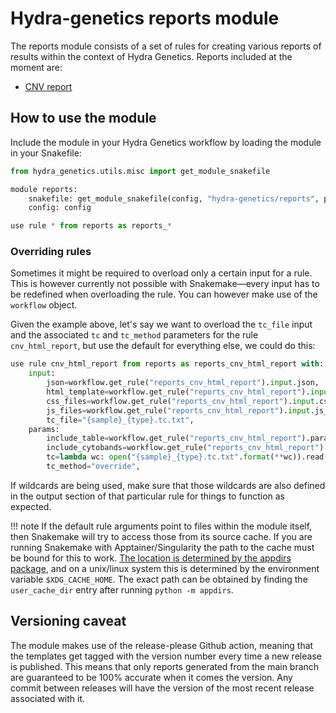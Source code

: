 # Hydra-genetics reports module

The reports module consists of a set of rules for creating various reports of results within the context of Hydra Genetics. Reports included at the moment are:

- [CNV report](/reports/#cnvs)

## How to use the module

Include the module in your Hydra Genetics workflow by loading the module in your Snakefile:

```python
from hydra_genetics.utils.misc import get_module_snakefile

module reports:
    snakefile: get_module_snakefile(config, "hydra-genetics/reports", path="workflow/Snakefile", tag="v0.2.0")
    config: config

use rule * from reports as reports_*
```

### Overriding rules

Sometimes it might be required to overload only a certain input for a rule. This is however currently not possible with Snakemake&mdash;every input has to be redefined when overloading the rule. You can however make use of the `workflow` object.

Given the example above, let's say we want to overload the `tc_file` input and the associated `tc` and `tc_method` parameters for the rule `cnv_html_report`, but use the default for everything else, we could do this:

```python
use rule cnv_html_report from reports as reports_cnv_html_report with:
    input:
        json=workflow.get_rule("reports_cnv_html_report").input.json,
        html_template=workflow.get_rule("reports_cnv_html_report").input.html_template,
        css_files=workflow.get_rule("reports_cnv_html_report").input.css_files,
        js_files=workflow.get_rule("reports_cnv_html_report").input.js_files,
        tc_file="{sample}_{type}.tc.txt",
    params:
        include_table=workflow.get_rule("reports_cnv_html_report").params.include_table,
        include_cytobands=workflow.get_rule("reports_cnv_html_report").params.include_cytobands,
        tc=lambda wc: open("{sample}_{type}.tc.txt".format(**wc)).read().strip(),
        tc_method="override",
```

If wildcards are being used, make sure that those wildcards are also defined in the output section of that particular rule for things to function as expected.

!!! note
    If the default rule arguments point to files within the module itself, then Snakemake will try to access those from its source cache. If you are running Snakemake with Apptainer/Singularity the path to the cache must be bound for this to work. [The location is determined by the appdirs package](https://snakemake.readthedocs.io/en/stable/executing/cli.html#important-environment-variables), and on a unix/linux system this is determined by the environment variable `$XDG_CACHE_HOME`. The exact path can be obtained by finding the `user_cache_dir` entry after running `python -m appdirs`.

## Versioning caveat

The module makes use of the release-please Github action, meaning that the templates get tagged with the version number every time a new release is published. This means that only reports generated from the main branch are guaranteed to be 100% accurate when it comes the version. Any commit between releases will have the version of the most recent release associated with it.
